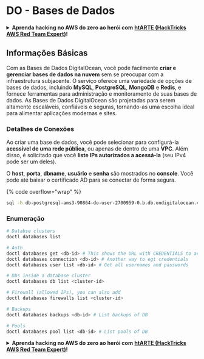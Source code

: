 # DO - Bases de Dados

<details>

<summary><strong>Aprenda hacking no AWS do zero ao herói com</strong> <a href="https://training.hacktricks.xyz/courses/arte"><strong>htARTE (HackTricks AWS Red Team Expert)</strong></a><strong>!</strong></summary>

Outras formas de apoiar o HackTricks:

* Se quiser ver a sua **empresa anunciada no HackTricks** ou **baixar o HackTricks em PDF**, confira os [**PLANOS DE ASSINATURA**](https://github.com/sponsors/carlospolop)!
* Adquira o [**material oficial PEASS & HackTricks**](https://peass.creator-spring.com)
* Descubra [**A Família PEASS**](https://opensea.io/collection/the-peass-family), nossa coleção de [**NFTs**](https://opensea.io/collection/the-peass-family) exclusivos
* **Junte-se ao grupo** 💬 [**Discord**](https://discord.gg/hRep4RUj7f) ou ao grupo [**telegram**](https://t.me/peass) ou **siga-me** no **Twitter** 🐦 [**@carlospolopm**](https://twitter.com/carlospolopm)**.**
* **Compartilhe suas técnicas de hacking enviando PRs para os repositórios github do** [**HackTricks**](https://github.com/carlospolop/hacktricks) e [**HackTricks Cloud**](https://github.com/carlospolop/hacktricks-cloud).

</details>

## Informações Básicas

Com as Bases de Dados DigitalOcean, você pode facilmente **criar e gerenciar bases de dados na nuvem** sem se preocupar com a infraestrutura subjacente. O serviço oferece uma variedade de opções de bases de dados, incluindo **MySQL**, **PostgreSQL**, **MongoDB** e **Redis**, e fornece ferramentas para administração e monitoramento de suas bases de dados. As Bases de Dados DigitalOcean são projetadas para serem altamente escaláveis, confiáveis e seguras, tornando-as uma escolha ideal para alimentar aplicações modernas e sites.

### Detalhes de Conexões

Ao criar uma base de dados, você pode selecionar para configurá-la **acessível de uma rede pública**, ou apenas de dentro de uma **VPC**. Além disso, é solicitado que você **liste IPs autorizados a acessá-la** (seu IPv4 pode ser um deles).

O **host**, **porta**, **dbname**, **usuário** e **senha** são mostrados no **console**. Você pode até baixar o certificado AD para se conectar de forma segura.

{% code overflow="wrap" %}
```bash
sql -h db-postgresql-ams3-90864-do-user-2700959-0.b.db.ondigitalocean.com -U doadmin -d defaultdb -p 25060
```
### Enumeração
```bash
# Databse clusters
doctl databases list

# Auth
doctl databases get <db-id> # This shows the URL with CREDENTIALS to access
doctl databases connection <db-id> # Another way to egt credentials
doctl databases user list <db-id> # Get all usernames and passwords

# Dbs inside a database cluster
doctl databases db list <cluster-id>

# Firewall (allowed IPs), you can also add
doctl databases firewalls list <cluster-id>

# Backups
doctl databases backups <db-id> # List backups of DB

# Pools
doctl databases pool list <db-id> # List pools of DB
```
<details>

<summary><strong>Aprenda hacking no AWS do zero ao herói com</strong> <a href="https://training.hacktricks.xyz/courses/arte"><strong>htARTE (HackTricks AWS Red Team Expert)</strong></a><strong>!</strong></summary>

Outras formas de apoiar o HackTricks:

* Se você quer ver sua **empresa anunciada no HackTricks** ou **baixar o HackTricks em PDF**, confira os [**PLANOS DE ASSINATURA**](https://github.com/sponsors/carlospolop)!
* Adquira o [**material oficial PEASS & HackTricks**](https://peass.creator-spring.com)
* Descubra [**A Família PEASS**](https://opensea.io/collection/the-peass-family), nossa coleção de [**NFTs**](https://opensea.io/collection/the-peass-family) exclusivos
* **Junte-se ao grupo** 💬 [**Discord**](https://discord.gg/hRep4RUj7f) ou ao grupo [**telegram**](https://t.me/peass) ou **siga-me** no **Twitter** 🐦 [**@carlospolopm**](https://twitter.com/carlospolopm)**.**
* **Compartilhe suas técnicas de hacking enviando PRs para os repositórios github do** [**HackTricks**](https://github.com/carlospolop/hacktricks) e [**HackTricks Cloud**](https://github.com/carlospolop/hacktricks-cloud).

</details>
